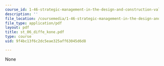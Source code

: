 ```yaml
---
course_id: 1-46-strategic-management-in-the-design-and-construction-value-chain-fall-2003
description: ''
file_location: /coursemedia/1-46-strategic-management-in-the-design-and-construction-value-chain-fall-2003/9f4bc13f6c2dc5eae325aff63045d6d8_st_06_diffe_kone.pdf
file_type: application/pdf
layout: pdf
title: st_06_diffe_kone.pdf
type: course
uid: 9f4bc13f6c2dc5eae325aff63045d6d8

---
```

None